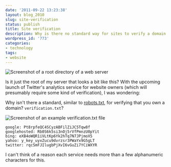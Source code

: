 ```yaml
---
date: '2011-09-22 13:23:38'
layout: blog_2010
slug: site-verification
status: publish
title: Site verification
description: Why is there no standard way for sites to verify a domain owner?
wordpress_id: '773'
categories:
- technology
tags:
- website
---
```


![Screenshot of a root directory of a web server](http://alexmuller.s3.amazonaws.com/static/blog/2011-09-22-webroot.png)

Is it just the root of my server that looks a bit like this? With the upcoming
launch of Twitter's analytics service for website owners (which will
presumably require some kind of verification), I was wondering:

Why isn't there a standard, similar to
[robots.txt](http://www.robotstxt.org/), for verifying that you own a domain?
`verification.txt`?

![Screenshot of an example verification.txt
file](http://alexmuller.s3.amazonaws.com/static/blog/2011-09-22-verificationtxt.png)
    
    google: Pt8rpfeQC4SCyzABFilZiJC5Tqw8f
    googlehosted: Rb0S6k5si3nOj5rVfPmnzU0pYit
    bing: eXB4oWQR1iVLtKp6Yk2hTq7N7JPjmoX5
    yahoo: y_key_uyxZucu9dvrzsr3PWaYx9G5gLT
    twitter: rqcSmFJIlugbPjXvI6vGuZi7YCiWXYR

I can't think of a reason each service needs more than a few alphanumeric
characters for this.



